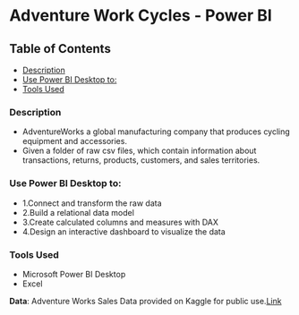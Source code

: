 # Adventure Work Cycles - Power BI

## Table of Contents
- [Description](#description)
- [Use Power BI Desktop to:](#use-power-bi-desktop-to)
- [Tools Used](#tools-used)

### Description
- AdventureWorks a global manufacturing company that produces cycling equipment and accessories.
- Given  a folder of raw csv files, which contain information about
  transactions, returns, products, customers, and sales territories.

### Use Power BI Desktop to:
- 1.Connect and transform the raw data
- 2.Build a relational data model
- 3.Create calculated columns and measures with DAX
- 4.Design an interactive dashboard to visualize the data

### Tools Used 
- Microsoft Power BI Desktop
- Excel

**Data**: Adventure Works Sales Data provided on Kaggle for public use.[Link](https://www.kaggle.com/datasets/ukveteran/adventure-works?select=AdventureWorks_Customers.csv)

